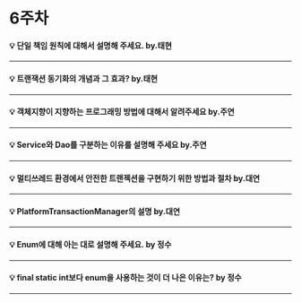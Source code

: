 # 6주차  

#### :bulb: 단일 책임 원칙에 대해서 설명해 주세요. by.태현

--------

#### :bulb: 트랜잭션 동기화의 개념과 그 효과? by.태현

--------

#### :bulb: 객체지향이 지향하는 프로그래밍 방법에 대해서 알려주세요 by.주연

--------

#### :bulb: Service와 Dao를 구분하는 이유를 설명해 주세요 by.주연

--------

#### :bulb: 멀티쓰레드 환경에서 안전한 트랜젝션을 구현하기 위한 방법과 절차 by.대연

--------

#### :bulb: PlatformTransactionManager의 설명 by.대연

--------

#### :bulb: Enum에 대해 아는 대로 설명해 주세요. by 정수

--------

#### :bulb: final static int보다 enum을 사용하는 것이 더 나은 이유는? by 정수

--------
